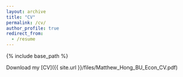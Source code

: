 ```yaml
---
layout: archive
title: "CV"
permalink: /cv/
author_profile: true
redirect_from:
  - /resume
---
```


{% include base_path %}

Download my [CV]({{ site.url }}/files/Matthew_Hong_BU_Econ_CV.pdf)